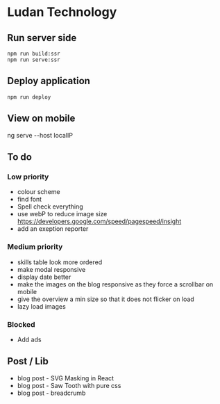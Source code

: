 # Ludan Technology

## Run server side

```
npm run build:ssr
npm run serve:ssr
```

## Deploy application

```
npm run deploy
```

## View on mobile

ng serve --host localIP

## To do

### Low priority

- colour scheme
- find font
- Spell check everything
- use webP to reduce image size https://developers.google.com/speed/pagespeed/insight
- add an exeption reporter

### Medium priority

- skills table look more ordered
- make modal responsive
- display date better
- make the images on the blog responsive as they force a scrollbar on mobile
- give the overview a min size so that it does not flicker on load
- lazy load images

### Blocked

- Add ads

## Post / Lib

- blog post - SVG Masking in React
- blog post - Saw Tooth with pure css
- blog post - breadcrumb
